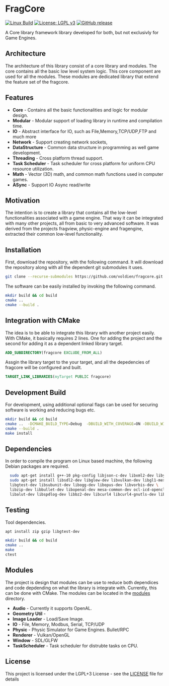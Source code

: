 # FragCore

[![Linux Build](https://github.com/voldien/fragcore/actions/workflows/linux-build.yml/badge.svg)](https://github.com/voldien/fragcore/actions/workflows/linux-build.yml)
[![License: LGPL v3](https://img.shields.io/badge/License-LGPLv3-blue.svg)](https://www.gnu.org/licenses/lgpl-3.0)
[![GitHub release](https://img.shields.io/github/release/voldien/fragcore.svg)](https://github.com/voldien/fragcore/releases)

A Core library framework library developed for both, but not exclusivly for Game Engines.

## Architecture
The architecture of this library consist of a core library and modules. The core contains all the basic low level system logic. This core component are used for all the modules. These modules are dedicated library that extend the feature set of the fragcore.

## Features

* **Core** - Contains all the basic functionalities and logic for modular design.
* **Modular** - Modular support of loading library in runtime and compilation time.
* **IO** - Abstract interface for IO, such as File,Memory,TCP/UDP,FTP and much more
* **Network** - Support creating network sockets,
* **DataStructure** - Common data structure in programming as well game development.
* **Threading** - Cross platform thread support.
* **Task Scheduler** - Task scheduler for cross platform for uniform CPU resource utilization.
* **Math** - Vector (3D) math, and common math functions used in computer games.
* **ASync** - Support IO Async read/write

## Motivation

The intention is to create a library that contains all the low-level functionalities associated with a game engine. That way it can be integrated with many other projects, all from basic to very advanced software.
It was derived from the projects fragview, physic-engine and fragengine, extracted their common low-level functionality.

## Installation

First, download the repository, with the following command. It will download the repository along with all the dependent git submodules it uses.

```bash
git clone --recurse-submodules https://github.com/voldien/fragcore.git
```

The software can be easily installed by invoking the following command.

```bash
mkdir build && cd build
cmake ..
cmake --build .
```

## Integration with CMake

The idea is to be able to integrate this library with another project easily. With CMake, it basically requires 2 lines. One for adding the project and the second for adding it as a dependent linked library target.

```cmake
ADD_SUBDIRECTORY(fragcore EXCLUDE_FROM_ALL)
```

Assgin the library target to the your target, and all the depedencies of fragcore will be configured and built.
```cmake
TARGET_LINK_LIBRARIES(myTarget PUBLIC fragcore)
```

## Development Build

For development, using additional optional flags can be used for securing software is working and reducing bugs etc.

```bash
mkdir build && cd build
cmake ..  -DCMAKE_BUILD_TYPE=Debug  -DBUILD_WITH_COVERAGE=ON -DBUILD_WITH_TEST=ON -DBUILD_WITH_UBSAN=ON -DBUILD_WITH_ASAN=ON 
cmake --build .
make install
```

## Dependencies

In order to compile the program on Linux based machine, the following Debian packages are required.

```bash
  sudo apt-get install g++-10 pkg-config libjson-c-dev libxml2-dev libyaml-dev libsdl2-dev libfreeimage-dev libssl-dev
  sudo apt-get install libsdl2-dev libglew-dev libvulkan-dev libgl1-mesa-dev opencl-headers \
  libgtest-dev libsubunit-dev libogg-dev libopus-dev libvorbis-dev \
  libzip-dev libbullet-dev libopenal-dev mesa-common-dev ocl-icd-opencl-dev libnoise-dev libvdpau-dev \
  libalut-dev libspdlog-dev libbz2-dev libcurl4 libcurl4-gnutls-dev libfmt-dev binutils-dev libeigen3-dev
```

## Testing

Tool dependencies.

```bash
apt install zip gzip libgtest-dev 
```

```bash
mkdir build && cd build
cmake ..
make 
ctest
```

## Modules

The project is design that modules can be use to reduce both dependices and code depdending on what the library is integrate with. Currently, this can be done with CMake. The modules can be located in the [modules](modules) directory.

- **Audio** - Currently it supports OpenAL.
- **Geometry Util** - 
- **Image Loader** - Load/Save Image.
- **IO** - File, Memory, Modbus, Serial, TCP/UDP
- **Physic** - Physic Simulator for Game Engines. Bullet/RPC
- **Renderer** - Vulkan/OpenGL
- **Window** - SDL/GLFW
- **TaskScheduler** - Task scheduler for distrubte tasks on CPU.

## License

This project is licensed under the LGPL+3 License - see the [LICENSE](LICENSE) file for details
